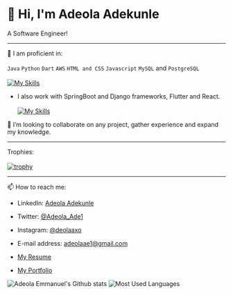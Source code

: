 # 👋 Hi, I'm Adeola Adekunle
A Software Engineer!
__________________________________________________________________________________________________________________________________________________________

🌱 I am proficient in:\
\
`Java` `Python` `Dart` `AWS` `HTML and CSS` `Javascript` `MySQL` and `PostgreSQL`\
\
[![My Skills](https://skillicons.dev/icons?i=java,python,dart,aws,html,css,js,mysql,postgresql,postman)](https://skillicons.dev)


- I also work with SpringBoot and Django frameworks, Flutter and React. \
\
[![My Skills](https://skillicons.dev/icons?i=spring,django,flutter,react)](https://skillicons.dev)
 
 💞️ I’m looking to collaborate on any project, gather experience and expand my knowledge.
 
 ----------------------------------------------------------------------------------------------------------------------------------------------------------
 Trophies:\
 \
 [![trophy](https://github-profile-trophy.vercel.app/?username=RevEmmanuel&theme=nord)](https://github.com/RevEmmanuel/github-profile-trophy)
 __________________________________________________________________________________________________________________________________________________________
 📫 How to reach me:
 - LinkedIn: [Adeola Adekunle](https://linkedin.com/in/adeola-adekunle-emmanuel)
 - Twitter: [@Adeola_Ade1](https://twitter.com/Adeola_Ade1)
 - Instagram: [@deolaaxo](https://www.instagram.com/deolaaxo/)
 - E-mail address: [adeolaae1@gmail.com](adeolaae1@gmail.com)
   
 -  [My Resume](https://acrobat.adobe.com/id/urn:aaid:sc:EU:fe910a44-707f-4652-9962-97f9a58a7bef)
 -  [My Portfolio](https://docs.google.com/document/d/1SdyO5W8dD08KvJvuhlOSzpwd5rnZxbuYBZtfZ3f3kHA/edit?usp=sharing)

 ![Adeola Emmanuel's Github stats](https://github-readme-stats.vercel.app/api?username=RevEmmanuel&theme=highcontrast&show_icons=true&count_private=true&bg_color=00008B&title_color=ADD8E6&icon_color=ADD8E6&text_color=FFFFFF)
 ![Most Used Languages](https://github-readme-stats.vercel.app/api/top-langs/?username=RevEmmanuel&layout=compact&langs_count=6&theme=dark&bg_color=00008B&title_color=ADD8E6&text_color=FFFFFF&card_width=300)
<!---
RevEmmanuel/RevEmmanuel is a ✨ special ✨ repository because its `README.md` (this file) appears on your GitHub profile.
You can click the Preview link to take a look at your changes.
--->
